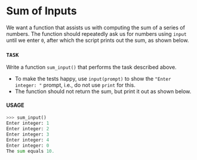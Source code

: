 # Sum of Inputs

We want a function that assists us with computing the sum of a series of numbers.
The function should repeatedly ask us for numbers using `input` until we enter `0`, after which the script prints out the sum, as shown below.

### `TASK`

Write a function `sum_input()` that performs the task described above.

- To make the tests happy, use `input(prompt)` to show the `"Enter integer: "` prompt, i.e., do not use `print` for this.
- The function should not return the sum, but print it out as shown below.

#### USAGE

```python
>>> sum_input()
Enter integer: 1
Enter integer: 2
Enter integer: 3
Enter integer: 4
Enter integer: 0
The sum equals 10.
```
